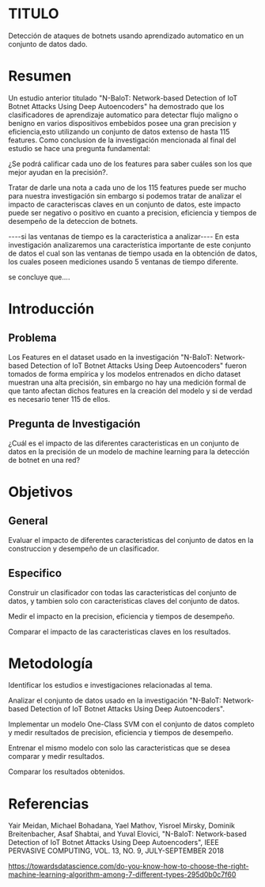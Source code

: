 
# TITULO
  Detección de ataques de botnets usando aprendizado automatico en un conjunto de datos dado.
# Resumen

  Un estudio anterior titulado "N-BaIoT: Network-based Detection of IoT Botnet Attacks Using Deep Autoencoders" ha demostrado que los clasificadores de aprendizaje automatico para detectar flujo maligno o benigno en varios dispositivos embebidos posee una gran precision y eficiencia,esto utilizando un conjunto de datos extenso de hasta 115 features.
  Como conclusion de la investigación mencionada al final del estudio se hace una pregunta fundamental:
  
  ¿Se podrá calificar cada uno de los features para saber cuáles son los que mejor ayudan en la precisión?.
  
  Tratar de darle una nota a cada uno de los 115 features puede ser mucho para nuestra investigación sin embargo si podemos tratar de analizar el impacto de caracteriscas claves en un conjunto de datos, este impacto puede ser negativo o positivo en cuanto a precision, eficiencia y tiempos de desempeño de la deteccion de botnets.
  
  ----si las ventanas de tiempo es la caracteristica a analizar----
  En esta investigación analizaremos una característica importante de este conjunto de datos el cual son las ventanas de tiempo usada en la obtención de datos, los cuales poseen mediciones usando 5 ventanas de tiempo diferente.
  
  se concluye que....

# Introducción



## Problema

Los Features en el dataset usado en la investigación "N-BaIoT: Network-based Detection of IoT Botnet Attacks Using Deep Autoencoders" fueron tomados de forma empírica y los modelos entrenados en dicho dataset muestran una alta precisión, sin embargo no hay una medición formal de que tanto afectan dichos features en la creación del modelo y si de verdad es necesario tener 115 de ellos.

## Pregunta de Investigación

   ¿Cuál es el impacto de las diferentes caracteristicas en un conjunto de datos en la precisión de un modelo de machine learning para la detección de botnet en una red?

# Objetivos

## General
  Evaluar el impacto de diferentes caracteristicas del conjunto de datos en la construccion y desempeño de un clasificador.
  
## Especifico
  
  Construir un clasificador con todas las caracteristicas del conjunto de datos, y tambien solo con caracteristicas claves del conjunto de datos.
  
  Medir el impacto en la precision, eficiencia y tiempos de desempeño.

  Comparar el impacto de las caracteristicas claves en los resultados.

# Metodología

  Identificar los estudios e investigaciones relacionadas al tema.
  
  Analizar el conjunto de datos usado en la investigación "N-BaIoT: Network-based Detection of IoT Botnet Attacks Using Deep Autoencoders".
  
  Implementar un modelo One-Class SVM con el conjunto de datos completo y medir resultados de precision, eficiencia y tiempos de desempeño.
  
  Entrenar el mismo modelo con solo las caracteristicas que se desea comparar y medir resultados.
  
  Comparar los resultados obtenidos.
  
  
# Referencias

Yair Meidan, Michael Bohadana, Yael Mathov, Yisroel Mirsky,
Dominik Breitenbacher, Asaf Shabtai, and Yuval Elovici, "N-BaIoT: Network-based Detection
of IoT Botnet Attacks
Using Deep Autoencoders", IEEE PERVASIVE COMPUTING, VOL. 13, NO. 9, JULY-SEPTEMBER 2018 

https://towardsdatascience.com/do-you-know-how-to-choose-the-right-machine-learning-algorithm-among-7-different-types-295d0b0c7f60


